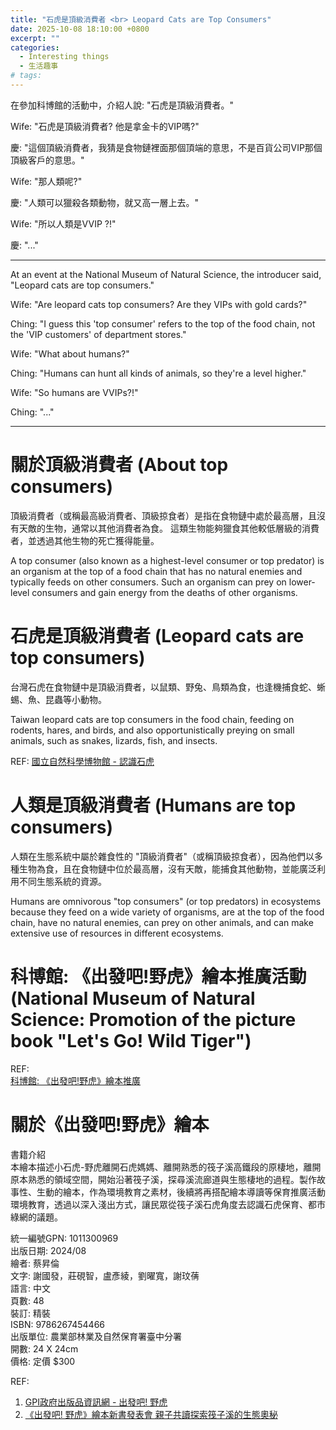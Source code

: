 ```yaml
---
title: "石虎是頂級消費者 <br> Leopard Cats are Top Consumers"
date: 2025-10-08 18:10:00 +0800
excerpt: ""
categories:
  - Interesting things
  - 生活趣事
# tags:
---
```


在參加科博館的活動中，介紹人說: "石虎是頂級消費者。"

Wife: "石虎是頂級消費者? 他是拿金卡的VIP嗎?"

慶: "這個頂級消費者，我猜是食物鏈裡面那個頂端的意思，不是百貨公司VIP那個頂級客戶的意思。"

Wife: "那人類呢?"

慶: "人類可以獵殺各類動物，就又高一層上去。"

Wife: "所以人類是VVIP ?!"

慶: "..."

---

At an event at the National Museum of Natural Science, the introducer said, "Leopard cats are top consumers."

Wife: "Are leopard cats top consumers? Are they VIPs with gold cards?"

Ching: "I guess this 'top consumer' refers to the top of the food chain, not the 'VIP customers' of department stores."

Wife: "What about humans?"

Ching: "Humans can hunt all kinds of animals, so they're a level higher."

Wife: "So humans are VVIPs?!"

Ching: "..."

---

# 關於頂級消費者 (About top consumers)

頂級消費者（或稱最高級消費者、頂級掠食者）是指在食物鏈中處於最高層，且沒有天敵的生物，通常以其他消費者為食。 這類生物能夠獵食其他較低層級的消費者，並透過其他生物的死亡獲得能量。 

A top consumer (also known as a highest-level consumer or top predator) is an organism at the top of a food chain that has no natural enemies and typically feeds on other consumers. Such an organism can prey on lower-level consumers and gain energy from the deaths of other organisms.

# 石虎是頂級消費者 (Leopard cats are top consumers)

台灣石虎在食物鏈中是頂級消費者，以鼠類、野兔、鳥類為食，也逢機捕食蛇、蜥蜴、魚、昆蟲等小動物。

Taiwan leopard cats are top consumers in the food chain, feeding on rodents, hares, and birds, and also opportunistically preying on small animals, such as snakes, lizards, fish, and insects.

REF: [國立自然科學博物館 - 認識石虎](https://web3.nmns.edu.tw/exhibits/107/leopardcat/cont1.html)

# 人類是頂級消費者 (Humans are top consumers)

人類在生態系統中屬於雜食性的 "頂級消費者"（或稱頂級掠食者），因為他們以多種生物為食，且在食物鏈中位於最高層，沒有天敵，能捕食其他動物，並能廣泛利用不同生態系統的資源。

Humans are omnivorous "top consumers" (or top predators) in ecosystems because they feed on a wide variety of organisms, are at the top of the food chain, have no natural enemies, can prey on other animals, and can make extensive use of resources in different ecosystems.

# 科博館: 《出發吧!野虎》繪本推廣活動 (National Museum of Natural Science: Promotion of the picture book "Let's Go! Wild Tiger")

REF:  
[科博館: 《出發吧!野虎》繪本推廣](https://apply.nmns.edu.tw/public/activity/2299/actContent.asp?actId=2299)

# 關於《出發吧!野虎》繪本

書籍介紹  
本繪本描述小石虎-野虎離開石虎媽媽、離開熟悉的筏子溪高鐵段的原棲地，離開原本熟悉的領域空間，開始沿著筏子溪，探尋溪流廊道與生態棲地的過程。製作故事性、生動的繪本，作為環境教育之素材，後續將再搭配繪本導讀等保育推廣活動環境教育，透過以深入淺出方式，讓民眾從筏子溪石虎角度去認識石虎保育、都市綠網的議題。

統一編號GPN: 1011300969  
出版日期: 2024/08  
繪者: 蔡昇倫  
文字: 謝國發，莊硯智，盧彥綾，劉曜寬，謝玟蒨  
語言: 中文  
頁數: 48  
裝訂: 精裝  
ISBN: 9786267454466  
出版單位: 農業部林業及自然保育署臺中分署  
開數: 24 X 24cm  
價格: 定價 $300

REF:  
1. [GPI政府出版品資訊網 - 出發吧! 野虎](https://gpi.culture.tw/books/1011300969)
2. [《出發吧! 野虎》繪本新書發表會 親子共讀探索筏子溪的生態奧秘](https://taichung.forest.gov.tw/0000517/0074269)

<!--
事件源頭: 
2025-10-05 星期日
帶小朋友去科博館參加 "《出發吧!野虎》繪本推廣" 活動。
-->




<!--
FB: 
Twitter:
-->


